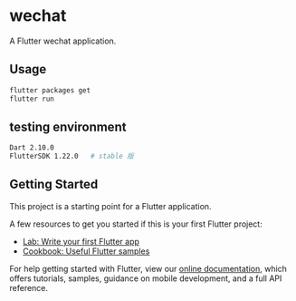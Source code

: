 # wechat

A Flutter wechat application.

## Usage

```sh
flutter packages get
flutter run
```

## testing environment

```sh
Dart 2.10.0
FlutterSDK 1.22.0 	# stable 版
```

## Getting Started

This project is a starting point for a Flutter application.

A few resources to get you started if this is your first Flutter project:

- [Lab: Write your first Flutter app](https://flutter.dev/docs/get-started/codelab)
- [Cookbook: Useful Flutter samples](https://flutter.dev/docs/cookbook)

For help getting started with Flutter, view our
[online documentation](https://flutter.dev/docs), which offers tutorials,
samples, guidance on mobile development, and a full API reference.
